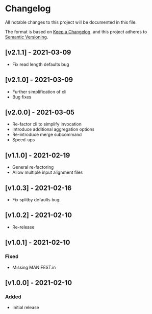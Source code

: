 # Changelog
All notable changes to this project will be documented in this file.

The format is based on [Keep a Changelog](https://keepachangelog.com/en/1.0.0/),
and this project adheres to [Semantic Versioning](https://semver.org/spec/v2.0.0.html).

## [v2.1.1] - 2021-03-09
- Fix read length defaults bug

## [v2.1.0] - 2021-03-09
- Further simplification of cli
- Bug fixes

## [v2.0.0] - 2021-03-05
- Re-factor cli to simplify invocation
- Introduce additional aggregation options
- Re-introduce merge subcommand
- Speed-ups

## [v1.1.0] - 2021-02-19
- General re-factoring
- Allow multiple input alignment files

## [v1.0.3] - 2021-02-16
- Fix splitby defaults bug

## [v1.0.2] - 2021-02-10
- Re-release

## [v1.0.1] - 2021-02-10
### Fixed
- Missing MANIFEST.in

## [v1.0.0] - 2021-02-10
### Added
- Initial release

